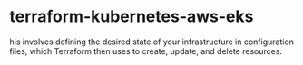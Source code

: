 # terraform-kubernetes-aws-eks
his involves defining the desired state of your infrastructure in configuration files, which Terraform then uses to create, update, and delete resources.
